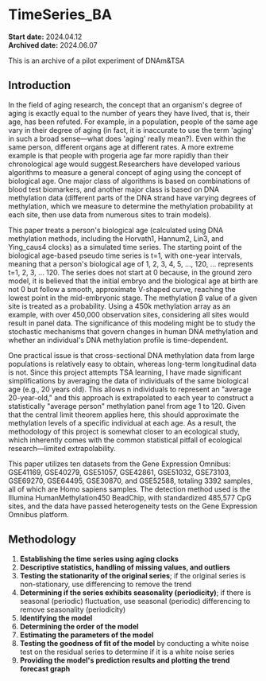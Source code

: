 # TimeSeries_BA
**Start date:** 2024.04.12  
**Archived date:** 2024.06.07

This is an archive of a pilot experiment of DNAm&TSA

## Introduction

In the field of aging research, the concept that an organism's degree of aging is exactly equal to the number of years they have lived, that is, their age, has been refuted. For example, in a population, people of the same age vary in their degree of aging (in fact, it is inaccurate to use the term 'aging' in such a broad sense—what does 'aging' really mean?). Even within the same person, different organs age at different rates. A more extreme example is that people with progeria age far more rapidly than their chronological age would suggest.Researchers have developed various algorithms to measure a general concept of aging using the concept of biological age. One major class of algorithms is based on combinations of blood test biomarkers, and another major class is based on DNA methylation data (different parts of the DNA strand have varying degrees of methylation, which we measure to determine the methylation probability at each site, then use data from numerous sites to train models).

This paper treats a person's biological age (calculated using DNA methylation methods, including the Horvath1, Hannum2, Lin3, and Ying_caus4 clocks) as a simulated time series. The starting point of the biological age-based pseudo time series is t=1, with one-year intervals, meaning that a person's biological age of 1, 2, 3, 4, 5, ..., 120, ... represents t=1, 2, 3, ... 120. The series does not start at 0 because, in the ground zero model, it is believed that the initial embryo and the biological age at birth are not 0 but follow a smooth, approximate V-shaped curve, reaching the lowest point in the mid-embryonic stage. The methylation β value of a given site is treated as a probability. Using a 450k methylation array as an example, with over 450,000 observation sites, considering all sites would result in panel data. The significance of this modeling might be to study the stochastic mechanisms that govern changes in human DNA methylation and whether an individual's DNA methylation profile is time-dependent.

One practical issue is that cross-sectional DNA methylation data from large populations is relatively easy to obtain, whereas long-term longitudinal data is not. Since this project attempts TSA learning, I have made significant simplifications by averaging the data of individuals of the same biological age (e.g., 20 years old). This allows n individuals to represent an "average 20-year-old," and this approach is extrapolated to each year to construct a statistically "average person" methylation panel from age 1 to 120. Given that the central limit theorem applies here, this should approximate the methylation levels of a specific individual at each age. As a result, the methodology of this project is somewhat closer to an ecological study, which inherently comes with the common statistical pitfall of ecological research—limited extrapolability.

This paper utilizes ten datasets from the Gene Expression Omnibus: GSE41169, GSE40279, GSE51057, GSE42861, GSE51032, GSE73103, GSE69270, GSE64495, GSE30870, and GSE52588, totaling 3392 samples, all of which are Homo sapiens samples. The detection method used is the Illumina HumanMethylation450 BeadChip, with standardized 485,577 CpG sites, and the data have passed heterogeneity tests on the Gene Expression Omnibus platform.

## Methodology

1. **Establishing the time series using aging clocks**
2. **Descriptive statistics, handling of missing values, and outliers**
3. **Testing the stationarity of the original series**; if the original series is non-stationary, use differencing to remove the trend
4. **Determining if the series exhibits seasonality (periodicity)**; if there is seasonal (periodic) fluctuation, use seasonal (periodic) differencing to remove seasonality (periodicity)
5. **Identifying the model**
6. **Determining the order of the model**
7. **Estimating the parameters of the model**
8. **Testing the goodness of fit of the model** by conducting a white noise test on the residual series to determine if it is a white noise series
9. **Providing the model's prediction results and plotting the trend forecast graph**


